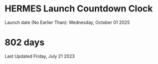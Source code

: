 # HERMES Launch Countdown Clock

Launch date (No Earlier Than): Wednesday, October 01 2025
# 802 days

Last Updated Friday, July 21 2023